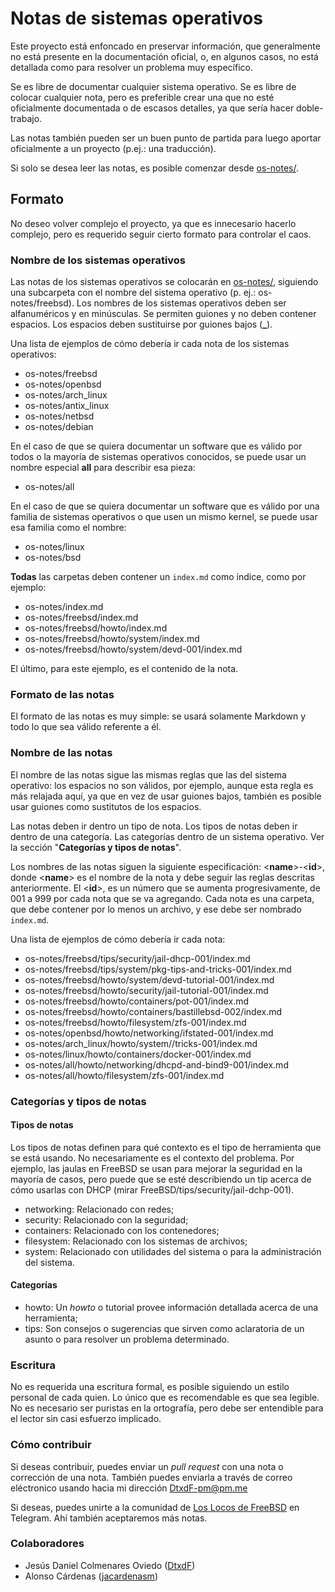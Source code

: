 # Notas de sistemas operativos

Este proyecto está enfoncado en preservar información, que generalmente no está presente en la documentación oficial, o, en algunos casos, no está detallada como para resolver un problema muy específico.

Se es libre de documentar cualquier sistema operativo. Se es libre de colocar cualquier nota, pero es preferible crear una que no esté oficialmente documentada o de escasos detalles, ya que sería hacer doble-trabajo.

Las notas también pueden ser un buen punto de partida para luego aportar oficialmente a un proyecto (p.ej.: una traducción).

Si solo se desea leer las notas, es posible comenzar desde [os-notes/](os-notes/index.md).

## Formato

No deseo volver complejo el proyecto, ya que es innecesario hacerlo complejo, pero es requerido seguir cierto formato para controlar el caos.

### Nombre de los sistemas operativos

Las notas de los sistemas operativos se colocarán en [os-notes/](os-notes/), siguiendo una subcarpeta con el nombre del sistema operativo (p. ej.: os-notes/freebsd). Los nombres de los sistemas operativos deben ser alfanuméricos y en minúsculas. Se permiten guiones y no deben contener espacios. Los espacios deben sustituirse por guiones bajos (**_**).

Una lista de ejemplos de cómo debería ir cada nota de los sistemas operativos:

* os-notes/freebsd
* os-notes/openbsd
* os-notes/arch_linux
* os-notes/antix_linux
* os-notes/netbsd
* os-notes/debian

En el caso de que se quiera documentar un software que es válido por todos o la mayoría de sistemas operativos conocidos, se puede usar un nombre especial **all** para describir esa pieza:

* os-notes/all

En el caso de que se quiera documentar un software que es válido por una familia de sistemas operativos o que usen un mismo kernel, se puede usar esa familia como el nombre:

* os-notes/linux
* os-notes/bsd

**Todas** las carpetas deben contener un `index.md` como índice, como por ejemplo:

* os-notes/index.md
* os-notes/freebsd/index.md
* os-notes/freebsd/howto/index.md
* os-notes/freebsd/howto/system/index.md
* os-notes/freebsd/howto/system/devd-001/index.md

El último, para este ejemplo, es el contenido de la nota.

### Formato de las notas

El formato de las notas es muy simple: se usará solamente Markdown y todo lo que sea válido referente a él.

### Nombre de las notas

El nombre de las notas sigue las mismas reglas que las del sistema operativo: los espacios no son válidos, por ejemplo, aunque esta regla es más relajada aquí, ya que en vez de usar guiones bajos, también es posible usar guiones como sustitutos de los espacios.

Las notas deben ir dentro un tipo de nota. Los tipos de notas deben ir dentro de una categoría. Las categorías dentro de un sistema operativo. Ver la sección "**Categorías y tipos de notas**".

Los nombres de las notas siguen la siguiente especificación: \<**name**\>-\<**id**\>, donde \<**name**\> es el nombre de la nota y debe seguir las reglas descritas anteriormente. El \<**id**\>, es un número que se aumenta progresivamente, de 001 a 999 por cada nota que se va agregando. Cada nota es una carpeta, que debe contener por lo menos un archivo, y ese debe ser nombrado `index.md`.

Una lista de ejemplos de cómo debería ir cada nota:

* os-notes/freebsd/tips/security/jail-dhcp-001/index.md
* os-notes/freebsd/tips/system/pkg-tips-and-tricks-001/index.md
* os-notes/freebsd/howto/system/devd-tutorial-001/index.md
* os-notes/freebsd/howto/security/jail-tutorial-001/index.md
* os-notes/freebsd/howto/containers/pot-001/index.md
* os-notes/freebsd/howto/containers/bastillebsd-002/index.md
* os-notes/freebsd/howto/filesystem/zfs-001/index.md
* os-notes/openbsd/howto/networking/ifstated-001/index.md
* os-notes/arch_linux/howto/system//tricks-001/index.md
* os-notes/linux/howto/containers/docker-001/index.md
* os-notes/all/howto/networking/dhcpd-and-bind9-001/index.md
* os-notes/all/howto/filesystem/zfs-001/index.md

### Categorías y tipos de notas

#### Tipos de notas

Los tipos de notas definen para qué contexto es el tipo de herramienta que se está usando. No necesariamente es el contexto del problema. Por ejemplo, las jaulas en FreeBSD se usan para mejorar la seguridad en la mayoría de casos, pero puede que se esté describiendo un tip acerca de cómo usarlas con DHCP (mirar FreeBSD/tips/security/jail-dchp-001).

* networking: Relacionado con redes;
* security: Relacionado con la seguridad;
* containers: Relacionado con los contenedores;
* filesystem: Relacionado con los sistemas de archivos;
* system: Relacionado con utilidades del sistema o para la administración del sistema.

#### Categorías

* howto: Un *howto* o tutorial provee información detallada acerca de una herramienta;
* tips: Son consejos o sugerencias que sirven como aclaratoria de un asunto o para resolver un problema determinado.

### Escritura

No es requerida una escritura formal, es posible siguiendo un estilo personal de cada quien. Lo único que es recomendable es que sea legible. No es necesario ser puristas en la ortografía, pero debe ser entendible para el lector sin casi esfuerzo implicado.

### Cómo contribuir

Si deseas contribuir, puedes enviar un *pull request* con una nota o corrección de una nota. También puedes enviarla a través de correo eléctronico usando hacia mi dirección [DtxdF-pm@pm.me](mailto:DtxdF-pm@me.pm)

Si deseas, puedes unirte a la comunidad de [Los Locos de FreeBSD](https://t.me/ellocodebsd) en Telegram. Ahí también aceptaremos más notas.

### Colaboradores

* Jesús Daniel Colmenares Oviedo ([DtxdF](https://github.com/DtxdF))
* Alonso Cárdenas ([jacardenasm](https://github.com/jacardenasm))
